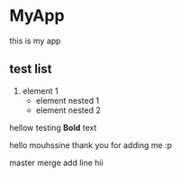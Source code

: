 # MyApp
this is my app

## test list
1. element 1
    - element nested 1 
    - element nested 2

hellow
testing **Bold** text
 
 hello mouhssine thank you for adding me :p

 master merge
 add line
 hii